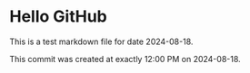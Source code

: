 # Hello GitHub
This is a test markdown file for date 2024-08-18.

This commit was created at exactly 12:00 PM on 2024-08-18.
